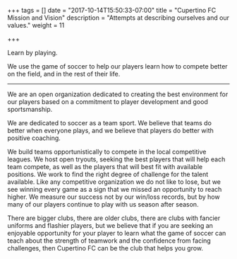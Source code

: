 +++
tags = []
date = "2017-10-14T15:50:33-07:00"
title = "Cupertino FC Mission and Vision"
description = "Attempts at describing ourselves and our values."
weight = 11

+++



Learn by playing.

We use the game of soccer
to help our players learn
how to compete better on the field,
and in the rest of their life.

----

We are an open organization
dedicated to creating the best environment for our players
based on a commitment to player development and good sportsmanship.

We are dedicated to soccer as a team sport.
We believe that teams do better when everyone plays,
and we believe that players do better with positive coaching.

We build teams opportunistically to compete in the local competitive leagues.
We host open tryouts, seeking the best players that will help each team compete,
as well as the players that will best fit with available positions.
We work to find the right degree of challenge for the talent available.
Like any competitive organization we do not like to lose,
but we see winning every game
as a sign that we missed an opportunity to reach higher.
We measure our success not by our win/loss records,
but by how many of our players continue to play with us season after season.

There are bigger clubs, there are older clubs,
there are clubs with fancier uniforms and flashier players,
but we believe that if you are seeking an enjoyable opportunity
for your player to learn what the game of soccer can teach
about the strength of teamwork and
the confidence from facing challenges,
then Cupertino FC can be the club that helps you grow.

